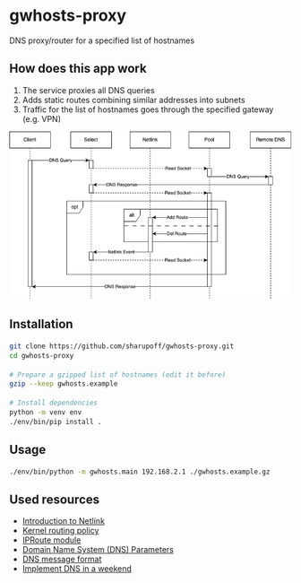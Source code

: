 # gwhosts-proxy
DNS proxy/router for a specified list of hostnames

## How does this app work
1. The service proxies all DNS queries
2. Adds static routes combining similar addresses into subnets
3. Traffic for the list of hostnames goes through the specified gateway (e.g. VPN)

![common-sequence.png](./doc/img/common-sequence.png "Sequence Diagram")

## Installation
  ```bash
  git clone https://github.com/sharupoff/gwhosts-proxy.git
  cd gwhosts-proxy

  # Prepare a gzipped list of hostnames (edit it before)
  gzip --keep gwhosts.example
  
  # Install dependencies
  python -m venv env
  ./env/bin/pip install .
  ```

## Usage
  ```bash
  ./env/bin/python -m gwhosts.main 192.168.2.1 ./gwhosts.example.gz
  ```

## Used resources
- [Introduction to Netlink](https://docs.kernel.org/next/userspace-api/netlink/intro.html)
- [Kernel routing policy](https://www.kernel.org/doc/Documentation/networking/policy-routing.txt)
- [IPRoute module](https://docs.pyroute2.org/iproute.html)
- [Domain Name System (DNS) Parameters](https://www.iana.org/assignments/dns-parameters/dns-parameters.xhtml)
- [DNS message format](https://en.wikipedia.org/wiki/Domain_Name_System#DNS_message_format)
- [Implement DNS in a weekend](https://implement-dns.wizardzines.com)